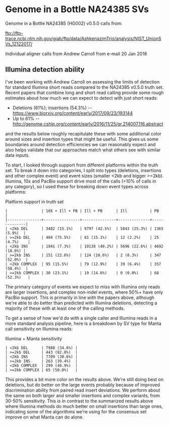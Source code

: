 # Genome in a Bottle NA24385 SVs

Genome in a Bottle NA24385 (HG002) v0.5.0 calls from:

ftp://ftp-trace.ncbi.nlm.nih.gov/giab/ftp/data/AshkenazimTrio/analysis/NIST_UnionSVs_12122017/

Individual aligner calls from Andrew Carroll from e-mail 20 Jan 2018

## Illumina detection ability

I've been working with Andrew Carroll on assessing the limits of detection for
standard Illumina short reads compared to the NA24385 v0.5.0 truth set.
Recent papers that combine long and short read calling provide some rough
estimates about how much we can expect to detect with just short reads:

- Deletions (61%); insertions (54.3%) -- https://www.biorxiv.org/content/early/2017/09/23/193144
- Up to 61% -- http://genome.cshlp.org/content/early/2016/11/25/gr.214007.116.abstract

and the results below roughly recapitulate these with some additional color
around sizes and insertion types that might be useful. This gives us some
boundaries around detection efficiencies we can reasonably expect and also helps
validate that our approaches match what others see with similar data inputs.

To start, I looked through support from different platforms within the truth
set. To break it down into categories, I split into types (deletions, insertions and
other complex event) and event sizes (smaller <2kb and bigger >=2kb). Illumina, 10x
and PacBio support drive most of the calls (>10% of calls in any category), so I used
these for breaking down event types across platforms:

Platform support in truth set
```
|               | 10X + Ill + PB | Ill + PB      | Ill          | PB           |
|---------------+----------------+---------------+--------------+--------------|
| <2kb DEL      | 3482 (15.1%)   | 9797 (42.5%)  | 5843 (25.3%) | 1365 (5.9%)  |
| >=2kb DEL     | 404 (75.5%)    | 81 (15.1%)    | 12 (2.2%)    | 25 (4.7%)    |
| <2kb INS      | 1841 (7.3%)    | 10138 (40.2%) | 5696 (22.6%) | 4692 (18.6%) |
| >=2kb INS     | 151 (22.6%)    | 124 (18.6%)   | 2 (0.3%)     | 347 (52.0%)  |
| <2kb COMPLEX  | 95 (15.5%)     | 79 (12.9%)    | 39 (6.4%)    | 357 (58.4%)  |
| >=2kb COMPLEX | 30 (23.1%)     | 19 (14.6%)    | 0 (0.0%)     | 68 (52.3%)   |
```

The primary category of events we expect to miss with Illumina only reads are
larger insertions, and complex non-indel events, where 50%+ have only PacBio
support. This is primarily in line with the papers above, although we're able to
do better than predicted with Illumina deletions, detecting a majority of these with
at least one of the calling methods.

To get a sense of how we'd do with a single caller and Illumina reads in a more
standard analysis pipeline, here is a breakdown by SV type for Manta call
sensitivity on Illumina reads:

Illumina + Manta sensitivity
```
| <2kb DEL      | 7988 (34.6%) |
| >=2kb DEL     | 443 (82.8%)  |
| <2kb INS      | 7709 (30.6%) |
| >=2kb INS     | 263 (39.4%)  |
| <2kb COMPLEX  | 299 (48.9%)  |
| >=2kb COMPLEX | 65 (50.0%)   |
```

This provides a bit more color on the results above. We're still doing best on
deletions, but do better on the large events probably because of improved
discrimination ability from paired read insert deviations. We perform about the
same on both larger and smaller insertions and complex variants, from 30-50%
sensitivity. This is in contrast to the summarized results above where Illumina
methods do much better on small insertions than large ones, indicating some of
the algorithms we're using for the consensus set improve on what Manta can do
alone.
